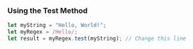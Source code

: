### Using the Test Method
```js
let myString = "Hello, World!";
let myRegex = /Hello/;
let result = myRegex.test(myString); // Change this line
```